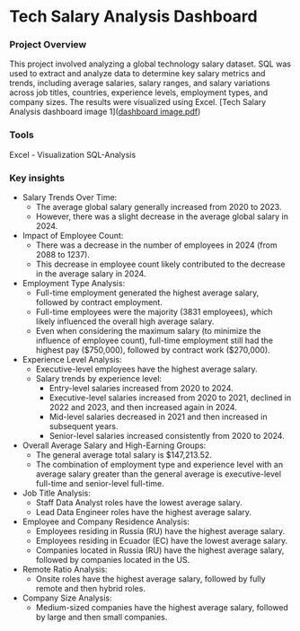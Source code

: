 # Tech Salary Analysis Dashboard
### Project Overview 
This project involved analyzing a global technology salary dataset. SQL was used to extract and analyze data to determine key salary metrics and trends, including average salaries, salary ranges,
and salary variations across job titles, countries, experience levels, employment types, and company sizes. The results were visualized using Excel.
				[Tech Salary Analysis dashboard image 1]([dashboard image.pdf](https://github.com/Amiraa-j/Tech-Salary-Analysis/blob/2cd000b6c36274af9fb52fdf2c43c9e825316d55/dashboard%20image.pdf))

### Tools
Excel - Visualization
SQL-Analysis

### Key insights
 * Salary Trends Over Time:
   * The average global salary generally increased from 2020 to 2023.
   * However, there was a slight decrease in the average global salary in 2024.
 * Impact of Employee Count:
   * There was a decrease in the number of employees in 2024 (from 2088 to 1237).
   * This decrease in employee count likely contributed to the decrease in the average salary in 2024.
 * Employment Type Analysis:
   * Full-time employment generated the highest average salary, followed by contract employment.
   * Full-time employees were the majority (3831 employees), which likely influenced the overall high average salary.
   * Even when considering the maximum salary (to minimize the influence of employee count), full-time employment still had the highest pay (\$750,000), followed by contract work (\$270,000).
 * Experience Level Analysis:
   * Executive-level employees have the highest average salary.
   * Salary trends by experience level:
     * Entry-level salaries increased from 2020 to 2024.
     * Executive-level salaries increased from 2020 to 2021, declined in 2022 and 2023, and then increased again in 2024.
     * Mid-level salaries decreased in 2021 and then increased in subsequent years.
     * Senior-level salaries increased consistently from 2020 to 2024.
 * Overall Average Salary and High-Earning Groups:
   * The general average total salary is \$147,213.52.
   * The combination of employment type and experience level with an average salary greater than the general average is executive-level full-time and senior-level full-time.
 * Job Title Analysis:
   * Staff Data Analyst roles have the lowest average salary.
   * Lead Data Engineer roles have the highest average salary.
 * Employee and Company Residence Analysis:
   * Employees residing in Russia (RU) have the highest average salary.
   * Employees residing in Ecuador (EC) have the lowest average salary.
   * Companies located in Russia (RU) have the highest average salary, followed by companies located in the US.
 * Remote Ratio Analysis:
   * Onsite roles have the highest average salary, followed by fully remote and then hybrid roles.
 * Company Size Analysis:
   * Medium-sized companies have the highest average salary, followed by large and then small companies.

